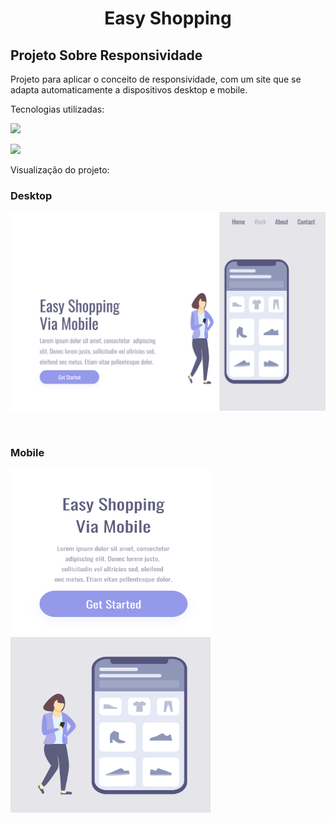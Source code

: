<h1 align="center">Easy Shopping</h1>
<h2>Projeto Sobre Responsividade</h2>
<p>Projeto para aplicar o conceito de responsividade, com um site que se adapta automaticamente a dispositivos desktop e mobile.</p>
<p>Tecnologias utilizadas:</p>
<p><img src="https://img.shields.io/badge/HTML5-E34F26?style=for-the-badge&logo=html5&logoColor=white"></p>
<p><img src="https://img.shields.io/badge/CSS3-1572B6?style=for-the-badge&logo=css3&logoColor=white"></p>
<p>Visualização do projeto:</p>
<h3>Desktop</h3>
<p><img src="assets/img-desktop.png" width="650px"></p>
<br>
<h3>Mobile</h3>
<p><img src="assets/img-mobile.png" height="550px" width="320px"></p>

